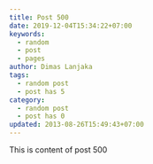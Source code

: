 ```yaml
---
title: Post 500
date: 2019-12-04T15:34:22+07:00
keywords:
  - random
  - post
  - pages
author: Dimas Lanjaka
tags:
  - random post
  - post has 5
category:
  - random post
  - post has 0
updated: 2013-08-26T15:49:43+07:00
---
```

This is content of post 500